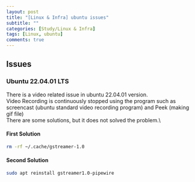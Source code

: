 ```yaml
---
layout: post
title: "[Linux & Infra] ubuntu issues"
subtitle: ""
categories: [Study/Linux & Infra]
tags: [Linux, ubuntu]
comments: true
---
```


## Issues

### Ubuntu 22.04.01 LTS

There is a video related issue in ubuntu 22.04.01 version.\
Video Recording is continuously stopped using the program such as screencast (ubuntu standard video recording program) and Peek (making gif file)\
There are some solutions, but it does not solved the problem.\

#### First Solution

``` bash
rm -rf ~/.cache/gstreamer-1.0
```

#### Second Solution

``` bash
sudo apt reinstall gstreamer1.0-pipewire
```
